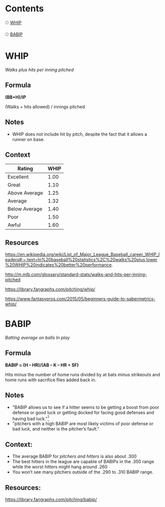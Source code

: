 # Contents
⚾ [WHIP](#whip)

⚾ [BABIP](#babip)


# WHIP
_Walks plus hits per inning pitched_

## Formula
**(BB+H)/IP**

(Walks + hits allowed) / innings pitched

## Notes
* WHIP does not include hit by pitch, despite the fact that it allows a runner on base.

## Context

| Rating        | WHIP |
| ------------- | ---- |
| Excellent     | 1.00 |
| Great         | 1.10 |
| Above Average | 1.25 |
| Average       | 1.32 |
| Below Average | 1.40 |
| Poor          | 1.50 |
| Awful         | 1.60 |

## Resources
https://en.wikipedia.org/wiki/List_of_Major_League_Baseball_career_WHIP_leaders#:~:text=In%20baseball%20statistics%2C%20walks%20plus,lower%20WHIP%20indicates%20better%20performance.

http://m.mlb.com/glossary/standard-stats/walks-and-hits-per-inning-pitched

https://library.fangraphs.com/pitching/whip/

https://www.fantasypros.com/2015/05/beginners-guide-to-sabermetrics-whip/

# BABIP
_Batting average on balls In play_

## Formula
**BABIP = (H – HR)/(AB – K – HR + SF)**

Hits minus the number of home runs divided by at bats minus strikeouts and home runs with sacrifice flies added back in.

## Notes

* "BABIP allows us to see if a hitter seems to be getting a boost from poor defense or good luck or getting docked for facing good defenses and having bad luck."[<sup>1</sup>](https://library.fangraphs.com/pitching/babip/)
* "pitchers with a high BABIP are most likely victims of poor defense or bad luck, and neither is the pitcher’s fault."

## Context:

* The average BABIP for _pitchers and hitters_ is also about .300
* The best hitters in the league are capable of BABIPs in the .350 range while the worst hitters might hang around .260
* You won’t see many pitchers outside of the .290 to .310 BABIP range.

## Resources:

https://library.fangraphs.com/pitching/babip/

